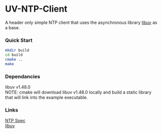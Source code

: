 # UV-NTP-Client
A header only simple NTP client that uses the asynchronous library [libuv](https://github.com/libuv/libuv) as a base.

### Quick Start
```bash
mkdir build
cd build
cmake ..
make
```

### Dependancies
libuv v1.48.0  
NOTE: cmake will download libuv v1.48.0 locally and build a static library that will link into the example executable.

### Links
[NTP Spec](https://datatracker.ietf.org/doc/html/rfc5905)  
[libuv](https://github.com/libuv/libuv)